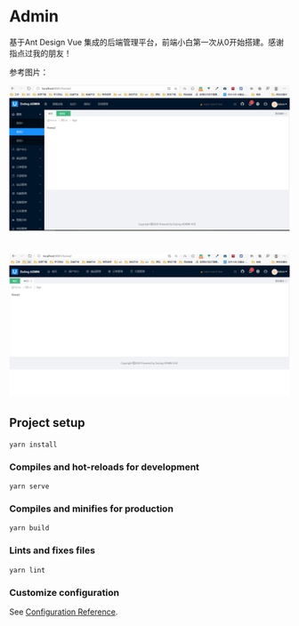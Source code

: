 # Admin

基于Ant Design Vue 集成的后端管理平台，前端小白第一次从0开始搭建。感谢指点过我的朋友！

参考图片：


![image text](/doc/image-20200731141712441.png)

![image text](/doc/image-20200731141732706.png)
=======
## Project setup

```
yarn install
```

### Compiles and hot-reloads for development
```
yarn serve
```

### Compiles and minifies for production
```
yarn build
```

### Lints and fixes files
```
yarn lint
```

### Customize configuration
See [Configuration Reference](https://cli.vuejs.org/config/).
